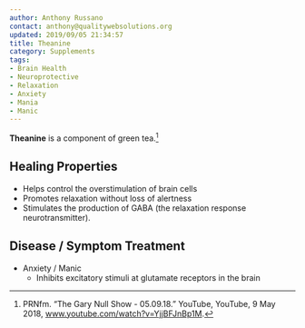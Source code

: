 ```yaml
---
author: Anthony Russano
contact: anthony@qualitywebsolutions.org
updated: 2019/09/05 21:34:57
title: Theanine
category: Supplements
tags:
- Brain Health
- Neuroprotective
- Relaxation
- Anxiety
- Mania
- Manic
---
```

**Theanine** is a component of green tea.[^1]

## Healing Properties

- Helps control the overstimulation of brain cells
- Promotes relaxation without loss of alertness
- Stimulates the production of GABA (the relaxation response neurotransmitter).

## Disease / Symptom Treatment

- Anxiety / Manic
    - Inhibits excitatory stimuli at glutamate receptors in the brain

[^1]: PRNfm. “The Gary Null Show - 05.09.18.” YouTube, YouTube, 9 May 2018, www.youtube.com/watch?v=YjjBFJnBp1M.

[^2]: **Study Type:**  Animal Study, Commentary, Human Study: In Vitro - In Vivo - In Silico, Human: Case Report, Meta Analysis, Review<br>**Title:** <br>**Author(s):**  <br>**Institution(s):** <br>**Publication:** <i> </i><br>**Date:** <br>**Abstract:** <i> </i><br>**Link:** [Source]()<br>**Citations:**   